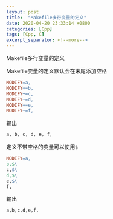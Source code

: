 ```yaml
---
layout: post
title:  "Makefile多行变量的定义"
date: 2020-04-20 23:33:14 +0800
categories: [Cpp]
tags: [Cpp, C]
excerpt_separator: <!--more-->
---
```


Makefile多行变量的定义

<!--more-->

Makefile变量的定义默认会在末尾添加空格

```Makefile
MODIFY=a,
MODIFY+=b,
MODIFY+=c,
MODIFY+=d,
MODIFY+=e,
MODIFY+=f,
```
输出
```bash
a, b, c, d, e, f,
```

定义不带空格的变量可以使用`$`
```Makefile
MODIFY=a,
b,$\
c,$\
d,$\
e,$\
f,
```

输出
```bash
a,b,c,d,e,f,
```